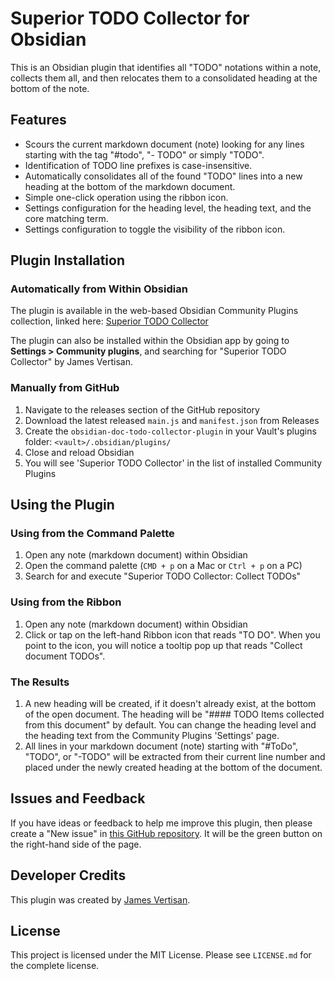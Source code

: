 # Superior TODO Collector for Obsidian

This is an Obsidian plugin that identifies all "TODO" notations within a note, collects them all, and then relocates them to a consolidated heading at the bottom of the note.

## Features

- Scours the current markdown document (note) looking for any lines starting with the tag "#todo", "- TODO" or simply "TODO".
- Identification of TODO line prefixes is case-insensitive.
- Automatically consolidates all of the found "TODO" lines into a new heading at the bottom of the markdown document.
- Simple one-click operation using the ribbon icon.
- Settings configuration for the heading level, the heading text, and the core matching term.
- Settings configuration to toggle the visibility of the ribbon icon.

## Plugin Installation

### Automatically from Within Obsidian

The plugin is available in the web-based Obsidian Community Plugins collection, linked here:  [Superior TODO Collector](https://obsidian.md/plugins?search=Superior%20TODO%20Collector)

The plugin can also be installed within the Obsidian app by going to  **Settings > Community plugins**,  and searching for "Superior TODO Collector" by James Vertisan.

### Manually from GitHub

1. Navigate to the releases section of the GitHub repository
2. Download the latest released `main.js` and `manifest.json` from Releases
3. Create the `obsidian-doc-todo-collector-plugin` in your Vault's plugins folder: `<vault>/.obsidian/plugins/`
4. Close and reload Obsidian
5. You will see 'Superior TODO Collector' in the list of installed Community Plugins

## Using the Plugin

### Using from the Command Palette
1. Open any note (markdown document) within Obsidian
2. Open the command palette (`CMD + p` on a Mac or `Ctrl + p` on a PC)
3. Search for and execute "Superior TODO Collector: Collect TODOs"

### Using from the Ribbon
1. Open any note (markdown document) within Obsidian
2. Click or tap on the left-hand Ribbon icon that reads "TO DO". When you point to the icon, you will notice a tooltip pop up that reads "Collect document TODOs".

### The Results
1. A new heading will be created, if it doesn't already exist, at the bottom of the open document. The heading will be "#### TODO Items collected from this document" by default. You can change the heading level and the heading text from the Community Plugins 'Settings' page.
2. All lines in your markdown document (note) starting with "#ToDo", "TODO", or "-TODO" will be extracted from their current line number and placed under the newly created heading at the bottom of the document.

## Issues and Feedback

If you have ideas or feedback to help me improve this plugin, then please create a "New issue" in [this GitHub repository](https://github.com/JamesVertisan/obsidian-document-todo-collector-plugin/issues). It will be the green button on the right-hand side of the page.

## Developer Credits

This plugin was created by [James Vertisan](https://instagram.com/james.vertisan).

## License

This project is licensed under the MIT License. Please see `LICENSE.md` for the complete license.
